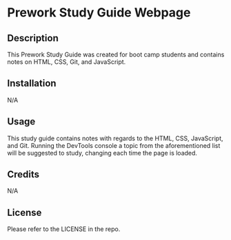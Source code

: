 # Prework Study Guide Webpage

## Description

This Prework Study Guide was created for boot camp students and contains notes on HTML, CSS, Git, and JavaScript.

## Installation

N/A

## Usage

This study guide contains notes with regards to the HTML, CSS, JavaScript, and Git. Running the DevTools console a topic from the aforementioned list will be suggested to study, changing each time the page is loaded.

## Credits

N/A

## License

Please refer to the LICENSE in the repo.